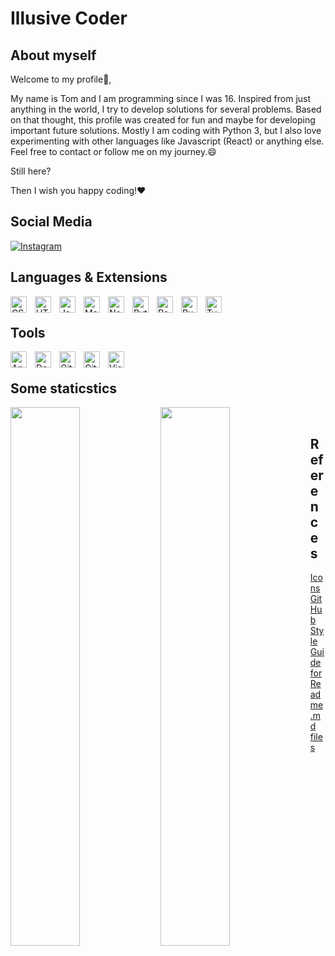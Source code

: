 # Illusive Coder
## About myself
Welcome to my profile:wave:,

My name is Tom and I am programming since I was 16. Inspired from just anything in the world, I try to develop solutions for several problems. Based on that thought, this profile was created for fun and maybe for developing important future solutions. Mostly I am coding with Python 3, but I also love experimenting with other languages like Javascript (React) or anything else. Feel free to contact or follow me on my journey.:smile:

Still here?

Then I wish you happy coding!:heart:

## Social Media
<a href="https://instagram.com/illusive_coder">![Instagram](https://img.shields.io/badge/Instagram-%23E4405F.svg?style=for-the-badge&logo=Instagram&logoColor=white)</a>

## Languages & Extensions
<img align="left" alt="CSS3" width="26px" src="https://cdn.jsdelivr.net/gh/devicons/devicon/icons/css3/css3-original.svg" style="padding-right:10px;" />

<img align="left" alt="HTML5" width="26px" src="https://cdn.jsdelivr.net/gh/devicons/devicon/icons/html5/html5-original.svg" style="padding-right:10px;" />

<img align="left" alt="Java" width="26px" src="https://cdn.jsdelivr.net/gh/devicons/devicon/icons/java/java-original.svg" style="padding-right:10px;" />

<img align="left" alt="Markdown" width="26px" src="https://cdn.jsdelivr.net/gh/devicons/devicon/icons/markdown/markdown-original.svg" style="padding-right:10px;background-color:white;" />
          
<img align="left" alt="Node.js" width="26px" src="https://cdn.jsdelivr.net/gh/devicons/devicon/icons/nodejs/nodejs-original.svg" style="padding-right:10px;" />

<img align="left" alt="Python" width="26px" src="https://cdn.jsdelivr.net/gh/devicons/devicon/icons/python/python-original.svg" style="padding-right:10px;" />

<img align="left" alt="React" width="26px" src="https://cdn.jsdelivr.net/gh/devicons/devicon/icons/react/react-original.svg" style="padding-right:10px;" />

<img align="left" alt="Ruby" width="26px" src="https://cdn.jsdelivr.net/gh/devicons/devicon/icons/ruby/ruby-plain.svg" style="padding-right:10px;" />

<img align="left" alt="TypeScript" width="26px" src="https://cdn.jsdelivr.net/gh/devicons/devicon/icons/typescript/typescript-original.svg" style="padding-right:10px;" />
<br/>

## Tools
<img align="left" alt="Android" width="26px" src="https://cdn.jsdelivr.net/gh/devicons/devicon/icons/android/android-plain.svg" style="padding-right:10px;" />

<img align="left" alt="Docker" width="26px" src="https://cdn.jsdelivr.net/gh/devicons/devicon/icons/docker/docker-plain.svg" style="padding-right:10px;" />

<img align="left" alt="Git" width="26px" src="https://cdn.jsdelivr.net/gh/devicons/devicon/icons/git/git-original.svg" style="padding-right:10px;" />

<img align="left" alt="GitHub" width="26px" src="https://user-images.githubusercontent.com/3369400/139447912-e0f43f33-6d9f-45f8-be46-2df5bbc91289.png" style="padding-right:10px;" />

<img align="left" alt="Visual Studio Code" width="26px" src="https://cdn.jsdelivr.net/gh/devicons/devicon/icons/vscode/vscode-original.svg" style="padding-right:10px;" /><br/>

## Some staticstics
<img align="left" width="47%" src="https://github-readme-stats.vercel.app/api?username=IllusiveCoder&show_icons=true&theme=blue-green">

<img align="left" width="47%" src="https://github-readme-stats.vercel.app/api/top-langs/?username=IllusiveCoder&layout=donut-vertical/"><br/>

## References

[Icons](https://devicon.dev/)  
[GitHub Style Guide for Readme.md files](https://docs.github.com/de/get-started/writing-on-github/getting-started-with-writing-and-formatting-on-github/basic-writing-and-formatting-syntax#headings)
